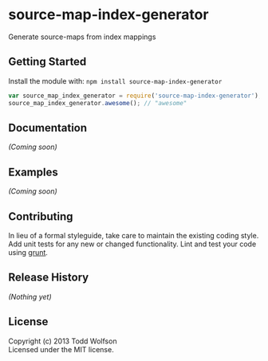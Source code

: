 # source-map-index-generator

Generate source-maps from index mappings

## Getting Started
Install the module with: `npm install source-map-index-generator`

```javascript
var source_map_index_generator = require('source-map-index-generator');
source_map_index_generator.awesome(); // "awesome"
```

## Documentation
_(Coming soon)_

## Examples
_(Coming soon)_

## Contributing
In lieu of a formal styleguide, take care to maintain the existing coding style. Add unit tests for any new or changed functionality. Lint and test your code using [grunt](https://github.com/gruntjs/grunt).

## Release History
_(Nothing yet)_

## License
Copyright (c) 2013 Todd Wolfson  
Licensed under the MIT license.
